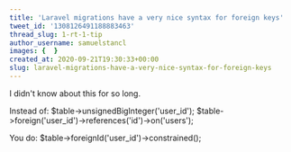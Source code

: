 ```yaml
---
title: 'Laravel migrations have a very nice syntax for foreign keys'
tweet_id: '1308126491188883463'
thread_slug: 1-rt-1-tip
author_username: samuelstancl
images: {  }
created_at: 2020-09-21T19:30:33+00:00
slug: laravel-migrations-have-a-very-nice-syntax-for-foreign-keys
---
```


I didn't know about this for so long.

Instead of:
$table-&gt;unsignedBigInteger('user_id');
$table-&gt;foreign('user_id')-&gt;references('id')-&gt;on('users');

You do:
$table-&gt;foreignId('user_id')-&gt;constrained();